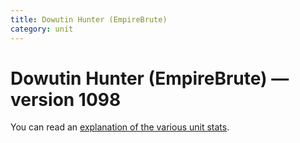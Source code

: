 ```yaml
---
title: Dowutin Hunter (EmpireBrute)
category: unit
---
```


# Dowutin Hunter (EmpireBrute) — version 1098

You can read an [explanation  of the various unit stats](unitexplained.md).

